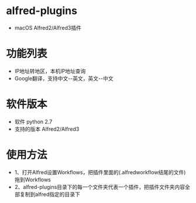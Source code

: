 # alfred-plugins
* macOS Alfred2/Alfred3插件

# 功能列表
* IP地址转地区，本机IP地址查询
* Google翻译，支持中文--英文，英文--中文

# 软件版本
* 软件 python 2.7
* 支持的版本 Alfred2/Alfred3

# 使用方法
* 1、打开Alfred设置Workflows，把插件里面的(.alfredworkflow结尾的文件)拖到Workflows
* 2、alfred-plugins目录下的每一个文件夹代表一个插件，把插件文件夹内容全部复制到alfred指定的目录下
